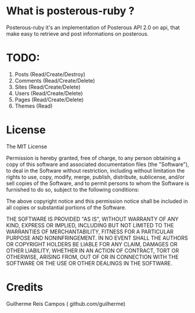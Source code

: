 # What is posterous-ruby ?
Posterous-ruby it's an implementation of Posterous API 2.0 on api, that make easy to retrieve and post informations on posterous.

# TODO:

1. Posts (Read/Create/Destroy)
2. Comments (Read/Create/Delete)
3. Sites (Read/Create/Delete)
4. Users (Read/Create/Delete)
5. Pages (Read/Create/Delete)
6. Themes (Read)


# License

The MIT License

Permission is hereby granted, free of charge, to any person obtaining a copy of this software and associated documentation files (the "Software"), to deal in the Software without restriction, including without limitation the rights to use, copy, modify, merge, publish, distribute, sublicense, and/or sell copies of the Software, and to permit persons to whom the Software is furnished to do so, subject to the following conditions:

The above copyright notice and this permission notice shall be included in all copies or substantial portions of the Software.

THE SOFTWARE IS PROVIDED "AS IS", WITHOUT WARRANTY OF ANY KIND, EXPRESS OR IMPLIED, INCLUDING BUT NOT LIMITED TO THE WARRANTIES OF MERCHANTABILITY, FITNESS FOR A PARTICULAR PURPOSE AND NONINFRINGEMENT. IN NO EVENT SHALL THE AUTHORS OR COPYRIGHT HOLDERS BE LIABLE FOR ANY CLAIM, DAMAGES OR OTHER LIABILITY, WHETHER IN AN ACTION OF CONTRACT, TORT OR OTHERWISE, ARISING FROM, OUT OF OR IN CONNECTION WITH THE SOFTWARE OR THE USE OR OTHER DEALINGS IN THE SOFTWARE.

# Credits

Guilherme Reis Campos ( github.com/guilherme)

